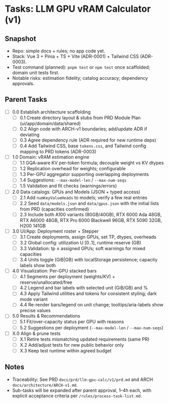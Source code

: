 # Tasks: LLM GPU vRAM Calculator (v1)

## Snapshot

- Repo: simple docs + rules; no app code yet.
- Stack: Vue 3 + Pinia + TS + Vite (ADR-0001) + Tailwind CSS (ADR-0003).
- Test command (planned): `pnpm test` or `npm test` once scaffolded; domain unit tests first.
- Notable risks: estimation fidelity; catalog accuracy; dependency approvals.

## Parent Tasks

- [ ] 0.0 Establish architecture scaffolding
  - [ ] 0.1 Create directory layout & stubs from PRD Module Plan (ui/app/domain/data/shared)
  - [ ] 0.2 Align code with ARCH-v1 boundaries; add/update ADR if deviating
  - [ ] 0.3 Agree dependency rule (ADR required for new runtime deps)
  - [ ] 0.4 Add Tailwind CSS, base `tokens.css`, and Tailwind config mapping to PRD tokens (ADR-0003)

- [ ] 1.0 Domain: vRAM estimation engine
  - [ ] 1.1 GQA-aware KV per-token formula; decouple weight vs KV dtypes
  - [ ] 1.2 Replication overhead for weights; configurable
  - [ ] 1.3 Per-GPU aggregator supporting overlapping deployments
  - [ ] 1.4 Suggestions: `--max-model-len` / `--max-num-seqs`
  - [ ] 1.5 Validation and fit checks (warnings/errors)

- [ ] 2.0 Data catalogs: GPUs and Models (JSON + typed access)
  - [ ] 2.1 Add `numKeyValueHeads` to models; verify a few real entries
  - [ ] 2.2 Seed `data/models.json` and `data/gpus.json` with the initial lists from PRD (capacities confirmed)
  - [ ] 2.3 Include both A100 variants (80GB/40GB), RTX 6000 Ada 48GB, RTX A6000 48GB, RTX Pro 6000 Blackwell 96GB, RTX 5090 32GB, H200 141GB

- [ ] 3.0 UI/App: Deployment roster + Stepper
  - [ ] 3.1 Create deployments, assign GPUs, set TP, dtypes, overheads
  - [ ] 3.2 Global config: utilization U [0..1], runtime reserve (GB)
  - [ ] 3.3 Validation: tp ≤ assigned GPUs; soft warnings for mixed capacities
  - [ ] 3.4 Units toggle (GiB|GB) with localStorage persistence; capacity labels show both

- [ ] 4.0 Visualization: Per-GPU stacked bars
  - [ ] 4.1 Segments per deployment (weights/KV) + reserve/unallocated/free
  - [ ] 4.2 Legend and bar labels with selected unit (GiB/GB) and %
  - [ ] 4.3 Apply Tailwind utilities and tokens for consistent styling; dark mode variant
  - [ ] 4.4 Re-render bars/legend on unit change; tooltips/aria-labels show precise values

- [ ] 5.0 Results & Recommendations
  - [ ] 5.1 Fit/over-capacity status per GPU with reasons
  - [ ] 5.2 Suggestions per deployment (`--max-model-len` / `--max-num-seqs`)

- [ ] X.0 Align & prune tests
  - [ ] X.1 Retire tests mismatching updated requirements (same PR)
  - [ ] X.2 Add/adjust tests for new public behavior only
  - [ ] X.3 Keep test runtime within agreed budget

## Notes

- Traceability: See PRD `docs/prd/llm-gpu-calc/v1/prd.md` and ARCH `docs/architecture/ARCH-v1.md`.
- Sub-tasks will be expanded after parent approval, 1–4h each, with explicit acceptance criteria per `/rules/process-task-list.md`.
